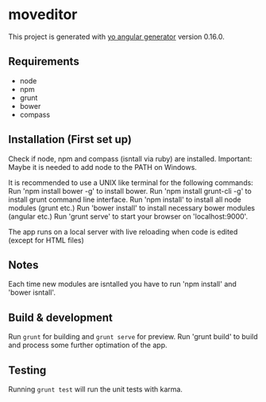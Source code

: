 # moveditor

This project is generated with [yo angular generator](https://github.com/yeoman/generator-angular)
version 0.16.0.

## Requirements

* node
* npm
* grunt
* bower
* compass

## Installation (First set up)

Check if node, npm and compass (isntall via ruby) are installed.
Important: Maybe it is needed to add node to the PATH on Windows.

It is recommended to use a UNIX like terminal for the following commands:
Run 'npm install bower -g' to install bower.
Run 'npm install grunt-cli -g' to install grunt command line interface.
Run 'npm install' to install all node modules (grunt etc.)
Run 'bower install' to install necessary bower modules (angular etc.)
Run 'grunt serve' to start your browser on 'localhost:9000'.

The app runs on a local server with live reloading when code is edited (except for HTML files)

## Notes

Each time new modules are isntalled you have to run 'npm install' and 'bower isntall'.

## Build & development

Run `grunt` for building and `grunt serve` for preview.
Run 'grunt build' to build and process some further optimation of the app. 

## Testing

Running `grunt test` will run the unit tests with karma.
